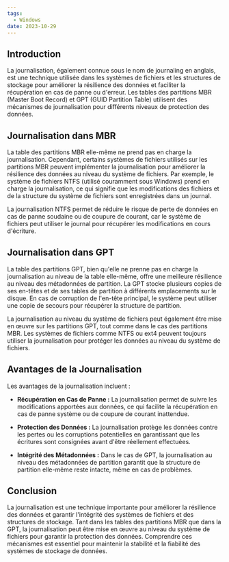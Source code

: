 ```yaml
---
tags:
  - Windows
date: 2023-10-29
---
```


## Introduction
La journalisation, également connue sous le nom de journaling en anglais, est une technique utilisée dans les systèmes de fichiers et les structures de stockage pour améliorer la résilience des données et faciliter la récupération en cas de panne ou d'erreur. Les tables des partitions MBR (Master Boot Record) et GPT (GUID Partition Table) utilisent des mécanismes de journalisation pour différents niveaux de protection des données.

## Journalisation dans MBR
La table des partitions MBR elle-même ne prend pas en charge la journalisation. Cependant, certains systèmes de fichiers utilisés sur les partitions MBR peuvent implémenter la journalisation pour améliorer la résilience des données au niveau du système de fichiers. Par exemple, le système de fichiers NTFS (utilisé couramment sous Windows) prend en charge la journalisation, ce qui signifie que les modifications des fichiers et de la structure du système de fichiers sont enregistrées dans un journal.

La journalisation NTFS permet de réduire le risque de perte de données en cas de panne soudaine ou de coupure de courant, car le système de fichiers peut utiliser le journal pour récupérer les modifications en cours d'écriture.

## Journalisation dans GPT
La table des partitions GPT, bien qu'elle ne prenne pas en charge la journalisation au niveau de la table elle-même, offre une meilleure résilience au niveau des métadonnées de partition. La GPT stocke plusieurs copies de ses en-têtes et de ses tables de partition à différents emplacements sur le disque. En cas de corruption de l'en-tête principal, le système peut utiliser une copie de secours pour récupérer la structure de partition.

La journalisation au niveau du système de fichiers peut également être mise en œuvre sur les partitions GPT, tout comme dans le cas des partitions MBR. Les systèmes de fichiers comme NTFS ou ext4 peuvent toujours utiliser la journalisation pour protéger les données au niveau du système de fichiers.

## Avantages de la Journalisation
Les avantages de la journalisation incluent :

- **Récupération en Cas de Panne :** La journalisation permet de suivre les modifications apportées aux données, ce qui facilite la récupération en cas de panne système ou de coupure de courant inattendue.

- **Protection des Données :** La journalisation protège les données contre les pertes ou les corruptions potentielles en garantissant que les écritures sont consignées avant d'être réellement effectuées.

- **Intégrité des Métadonnées :** Dans le cas de GPT, la journalisation au niveau des métadonnées de partition garantit que la structure de partition elle-même reste intacte, même en cas de problèmes.

## Conclusion
La journalisation est une technique importante pour améliorer la résilience des données et garantir l'intégrité des systèmes de fichiers et des structures de stockage. Tant dans les tables des partitions MBR que dans la GPT, la journalisation peut être mise en œuvre au niveau du système de fichiers pour garantir la protection des données. Comprendre ces mécanismes est essentiel pour maintenir la stabilité et la fiabilité des systèmes de stockage de données.